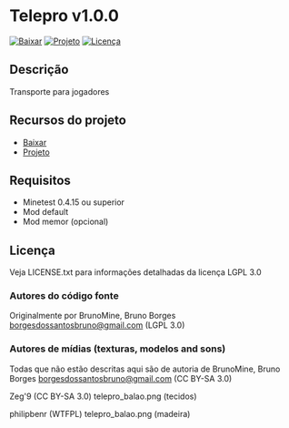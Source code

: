 # Telepro v1.0.0

[![Baixar](https://img.shields.io/badge/Baixar-v1.0.0-green.svg)](https://github.com/BrunoMine/telepro/archive/v1.0.0.zip)
[![Projeto](https://img.shields.io/badge/Git-Projeto-green.svg)](https://github.com/BrunoMine/telepro)
[![Licença](https://img.shields.io/badge/Licença-LGPL_v3.0-blue.svg)](https://github.com/BrunoMine/telepro/blob/master/LICENSE)

## Descrição
Transporte para jogadores

## Recursos do projeto

* [Baixar](https://github.com/BrunoMine/telepro/archive/v1.0.0.zip)
* [Projeto](https://github.com/BrunoMine/telepro)

## Requisitos

* Minetest 0.4.15 ou superior
* Mod default
* Mod memor (opcional)

## Licença
Veja LICENSE.txt para informações detalhadas da licença LGPL 3.0

### Autores do código fonte
Originalmente por BrunoMine, Bruno Borges <borgesdossantosbruno@gmail.com> (LGPL 3.0)

### Autores de mídias (texturas, modelos and sons)

Todas que não estão descritas aqui são de autoria de
BrunoMine, Bruno Borges <borgesdossantosbruno@gmail.com> (CC BY-SA 3.0)

Zeg'9 (CC BY-SA 3.0)
	telepro_balao.png (tecidos)

philipbenr (WTFPL)
	telepro_balao.png (madeira)

